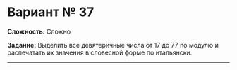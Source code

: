 # Вариант № 37
**Сложность:** Сложно

**Задание:**  Выделить все девятеричные числа от 17 до 77 по модулю и распечатать их значения в словесной форме по итальянски.

---
